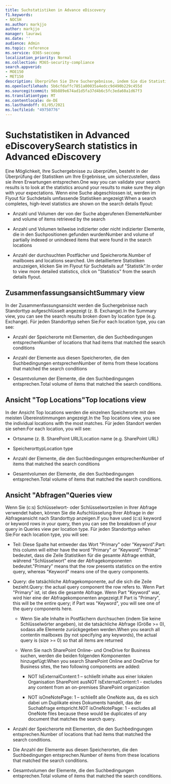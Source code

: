 ```yaml
---
title: Suchstatistiken in Advance eDiscovery
f1.keywords:
- NOCSH
ms.author: markjjo
author: markjjo
manager: laurawi
ms.date: ''
audience: Admin
ms.topic: reference
ms.service: O365-seccomp
localization_priority: Normal
ms.collection: M365-security-compliance
search.appverid:
- MOE150
- MET150
description: Überprüfen Sie Ihre Suchergebnisse, indem Sie die Statistiken anzeigen, die nach dem Ausführen einer Sammlungssuche in Advanced eDiscovery.
ms.openlocfilehash: 5b6cfdaffc7851a00035a4edcc9d490b229c455d
ms.sourcegitcommit: 98b889e674ad1d5fa37d4b6c5fc3eda60a1d67f3
ms.translationtype: MT
ms.contentlocale: de-DE
ms.lasthandoff: 01/05/2021
ms.locfileid: "49750776"
---
```

# <a name="search-statistics-in-advanced-ediscovery"></a><span data-ttu-id="aa7e5-103">Suchstatistiken in Advanced eDiscovery</span><span class="sxs-lookup"><span data-stu-id="aa7e5-103">Search statistics in Advanced eDiscovery</span></span>

<span data-ttu-id="aa7e5-104">Eine Möglichkeit, Ihre Suchergebnisse zu überprüfen, besteht in der Überprüfung der Statistiken um Ihre Ergebnisse, um sicherzustellen, dass sie ihren Erwartungen entsprechen.</span><span class="sxs-lookup"><span data-stu-id="aa7e5-104">One way you can validate your search results is to look at the statistics around your results to make sure they align with your expectations.</span></span> <span data-ttu-id="aa7e5-105">Wenn eine Suche abgeschlossen ist, werden im Flyout für Suchdetails umfassende Statistiken angezeigt:</span><span class="sxs-lookup"><span data-stu-id="aa7e5-105">When a search completes, high-level statistics are shown on the search details flyout:</span></span>

- <span data-ttu-id="aa7e5-106">Anzahl und Volumen der von der Suche abgerufenen Elemente</span><span class="sxs-lookup"><span data-stu-id="aa7e5-106">Number and volume of items retrieved by the search</span></span>

- <span data-ttu-id="aa7e5-107">Anzahl und Volumen teilweise indizierter oder nicht indizierter Elemente, die in den Suchpositionen gefunden wurden</span><span class="sxs-lookup"><span data-stu-id="aa7e5-107">Number and volume of partially indexed or unindexed items that were found in the search locations</span></span>

- <span data-ttu-id="aa7e5-108">Anzahl der durchsuchten Postfächer und Speicherorte.</span><span class="sxs-lookup"><span data-stu-id="aa7e5-108">Number of mailboxes and locations searched.</span></span>
<span data-ttu-id="aa7e5-109">Um detailliertere Statistiken anzuzeigen, klicken Sie im Flyout für Suchdetails auf "Statistik".</span><span class="sxs-lookup"><span data-stu-id="aa7e5-109">In order to view more detailed statistics, click on "Statistics" from the search details flyout.</span></span>

## <a name="summary-view"></a><span data-ttu-id="aa7e5-110">Zusammenfassungsansicht</span><span class="sxs-lookup"><span data-stu-id="aa7e5-110">Summary view</span></span>

<span data-ttu-id="aa7e5-111">In der Zusammenfassungsansicht werden die Suchergebnisse nach Standorttyp aufgeschlüsselt angezeigt (z. B. Exchange).</span><span class="sxs-lookup"><span data-stu-id="aa7e5-111">In the Summary view, you can see the search results broken down by location type (e.g. Exchange).</span></span> <span data-ttu-id="aa7e5-112">Für jeden Standorttyp sehen Sie:</span><span class="sxs-lookup"><span data-stu-id="aa7e5-112">For each location type, you can see:</span></span>

- <span data-ttu-id="aa7e5-113">Anzahl der Speicherorte mit Elementen, die den Suchbedingungen entsprechen</span><span class="sxs-lookup"><span data-stu-id="aa7e5-113">Number of locations that had items that matched the search conditions</span></span>

- <span data-ttu-id="aa7e5-114">Anzahl der Elemente aus diesen Speicherorten, die den Suchbedingungen entsprechen</span><span class="sxs-lookup"><span data-stu-id="aa7e5-114">Number of items from these locations that matched the search conditions</span></span>

- <span data-ttu-id="aa7e5-115">Gesamtvolumen der Elemente, die den Suchbedingungen entsprechen.</span><span class="sxs-lookup"><span data-stu-id="aa7e5-115">Total volume of items that matched the search conditions.</span></span>

## <a name="top-locations-view"></a><span data-ttu-id="aa7e5-116">Ansicht "Top Locations"</span><span class="sxs-lookup"><span data-stu-id="aa7e5-116">Top locations view</span></span>

<span data-ttu-id="aa7e5-117">In der Ansicht Top locations werden die einzelnen Speicherorte mit den meisten Übereinstimmungen angezeigt.</span><span class="sxs-lookup"><span data-stu-id="aa7e5-117">In the Top locations view, you see the individual locations with the most matches.</span></span> <span data-ttu-id="aa7e5-118">Für jeden Standort werden sie sehen:</span><span class="sxs-lookup"><span data-stu-id="aa7e5-118">For each location, you will see:</span></span>

- <span data-ttu-id="aa7e5-119">Ortsname (z. B. SharePoint URL)</span><span class="sxs-lookup"><span data-stu-id="aa7e5-119">Location name (e.g. SharePoint URL)</span></span>

- <span data-ttu-id="aa7e5-120">Speicherorttyp</span><span class="sxs-lookup"><span data-stu-id="aa7e5-120">Location type</span></span>

- <span data-ttu-id="aa7e5-121">Anzahl der Elemente, die den Suchbedingungen entsprechen</span><span class="sxs-lookup"><span data-stu-id="aa7e5-121">Number of items that matched the search conditions</span></span>

- <span data-ttu-id="aa7e5-122">Gesamtvolumen der Elemente, die den Suchbedingungen entsprechen.</span><span class="sxs-lookup"><span data-stu-id="aa7e5-122">Total volume of items that matched the search conditions.</span></span>

## <a name="queries-view"></a><span data-ttu-id="aa7e5-123">Ansicht "Abfragen"</span><span class="sxs-lookup"><span data-stu-id="aa7e5-123">Queries view</span></span>

<span data-ttu-id="aa7e5-124">Wenn Sie (c:s) Schlüsselwort- oder Schlüsselwortzeilen in Ihrer Abfrage verwendet haben, können Sie die Aufschlüsselung Ihrer Abfrage in der Abfrageansicht nach Standorttyp anzeigen.</span><span class="sxs-lookup"><span data-stu-id="aa7e5-124">If you have used (c:s) keyword or keyword rows in your query, then you can see the breakdown of your query in Queries view per location type.</span></span> <span data-ttu-id="aa7e5-125">Für jeden Standorttyp sehen Sie:</span><span class="sxs-lookup"><span data-stu-id="aa7e5-125">For each location type, you will see:</span></span>

- <span data-ttu-id="aa7e5-126">Teil: Diese Spalte hat entweder das Wort "Primary" oder "Keyword".</span><span class="sxs-lookup"><span data-stu-id="aa7e5-126">Part: this column will either have the word "Primary" or "Keyword".</span></span> <span data-ttu-id="aa7e5-127">"Primär" bedeutet, dass die Zeile Statistiken für die gesamte Abfrage enthält, während "Schlüsselwort" eine der Abfragekomponenten bedeutet.</span><span class="sxs-lookup"><span data-stu-id="aa7e5-127">"Primary" means that the row presents statistics on the entire query, whereas "Keyword" means one of the query components.</span></span>

- <span data-ttu-id="aa7e5-128">Query: die tatsächliche Abfragekomponente, auf die sich die Zeile bezieht.</span><span class="sxs-lookup"><span data-stu-id="aa7e5-128">Query: the actual query component the row refers to.</span></span> <span data-ttu-id="aa7e5-129">Wenn Part "Primary" ist, ist dies die gesamte Abfrage. Wenn Part "Keyword" war, wird hier eine der Abfragekomponenten angezeigt.</span><span class="sxs-lookup"><span data-stu-id="aa7e5-129">If Part is "Primary", this will be the entire query; if Part was "Keyword", you will see one of the query components here.</span></span>
  
  - <span data-ttu-id="aa7e5-130">Wenn Sie alle Inhalte in Postfächern durchsuchen (indem Sie keine Schlüsselwörter angeben), ist die tatsächliche Abfrage (Größe >= 0), sodass alle Elemente zurückgegeben werden.</span><span class="sxs-lookup"><span data-stu-id="aa7e5-130">When you search all contentin mailboxes (by not specifying any keywords), the actual query is (size >= 0) so that all items are returned</span></span>
  
  - <span data-ttu-id="aa7e5-131">Wenn Sie nach SharePoint Online- und OneDrive for Business suchen, werden die beiden folgenden Komponenten hinzugefügt:</span><span class="sxs-lookup"><span data-stu-id="aa7e5-131">When you search SharePoint Online and OneDrive for Business sites, the two following components are added:</span></span>
    
    - <span data-ttu-id="aa7e5-132">NOT IsExternalContent:1 – schließt inhalte aus einer lokalen Organisation SharePoint aus</span><span class="sxs-lookup"><span data-stu-id="aa7e5-132">NOT IsExternalContent:1 - excludes any content from an on-premises SharePoint organization</span></span>
    
    - <span data-ttu-id="aa7e5-133">NOT isOneNotePage: 1 – schließt alle OneNote aus, da es sich dabei um Duplikate eines Dokuments handelt, das der Suchabfrage entspricht.</span><span class="sxs-lookup"><span data-stu-id="aa7e5-133">NOT isOneNotePage: 1 - excludes all OneNote files because these would be duplicates of any document that matches the search query.</span></span>

- <span data-ttu-id="aa7e5-134">Anzahl der Speicherorte mit Elementen, die den Suchbedingungen entsprechen.</span><span class="sxs-lookup"><span data-stu-id="aa7e5-134">Number of locations that had items that matched the search conditions.</span></span>

- <span data-ttu-id="aa7e5-135">Die Anzahl der Elemente aus diesen Speicherorten, die den Suchbedingungen entsprechen.</span><span class="sxs-lookup"><span data-stu-id="aa7e5-135">Number of items from these locations that matched the search conditions.</span></span>

- <span data-ttu-id="aa7e5-136">Gesamtvolumen der Elemente, die den Suchbedingungen entsprechen.</span><span class="sxs-lookup"><span data-stu-id="aa7e5-136">Total volume of items that matched the search conditions.</span></span>
